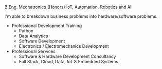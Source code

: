 <!--
**asmyio/asmyio** is a ✨ _special_ ✨ repository because its `README.md` (this file) appears on your GitHub profile.

Here are some ideas to get you started:

- 🔭 I’m currently working on ...
- 🌱 I’m currently learning ...
- 👯 I’m looking to collaborate on ...
- 🤔 I’m looking for help with ...
- 💬 Ask me about ...
- 📫 How to reach me: ...
- 😄 Pronouns: ...
- ⚡ Fun fact: ...
-->

B.Eng. Mechatronics (Honors)
IoT, Automation, Robotics and AI

I'm able to breakdown business problems into hardware/software problems.

- Professional Development Training
    - Python
    - Data Analytics
    - Software Development
    - Electronics / Electromechanics Development
- Professional Services
    - Software & Hardware Development Consultancy
    - Full Stack, Cloud, Data, IoT & Embedded Systems
